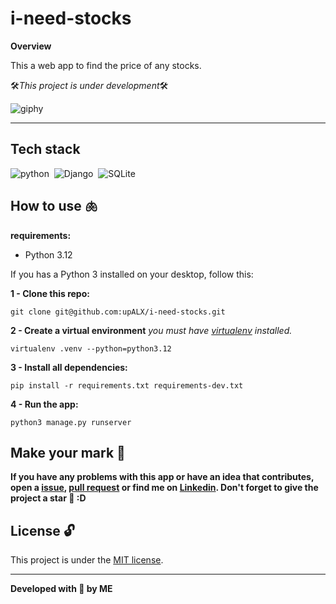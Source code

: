 # i-need-stocks

**Overview**

This a web app to find the price of any stocks.


🛠️*This project is under development*🛠️

![giphy](https://github.com/upALX/All-Assets/blob/main/construction-little-girl.webp)

---

## Tech stack

![python](https://img.shields.io/badge/-Python-05122A?style=flat&logo=python)&nbsp;
![Django](https://img.shields.io/badge/-django-05122A?style=flat&logo=django)&nbsp;
![SQLite](https://img.shields.io/badge/-SQLite-05122A?style=flat&logo=sqlite)&nbsp;

## How to use 🫁

**requirements:**
  - Python 3.12 

If you has a Python 3 installed on your desktop, follow this:

**1 - Clone this repo:**
```
git clone git@github.com:upALX/i-need-stocks.git
```

**2 - Create a virtual environment** *you must have [virtualenv](https://packaging.python.org/en/latest/guides/installing-using-pip-and-virtual-environments/) installed.*
```
virtualenv .venv --python=python3.12
```

**3 - Install all dependencies:**

```
pip install -r requirements.txt requirements-dev.txt
```

**4 - Run the app:**

```
python3 manage.py runserver
```

## Make your mark :triangular_flag_on_post:   

**If you have any problems with this app or have an idea that contributes, open a [issue](https://github.com/upALX/i-need-stocks/issues), [pull request](https://github.com/upALX/i-need-stocks/pulls) or find me on [Linkedin](https://www.linkedin.com/in/alxinc/). Don't forget to give the project a star 🌟 :D**

## License :unlock:

This project is under the [MIT license](https://github.com/upALX/i-need-stocks/blob/main/LICENSE).

---

**Developed with 💜 by ME**
